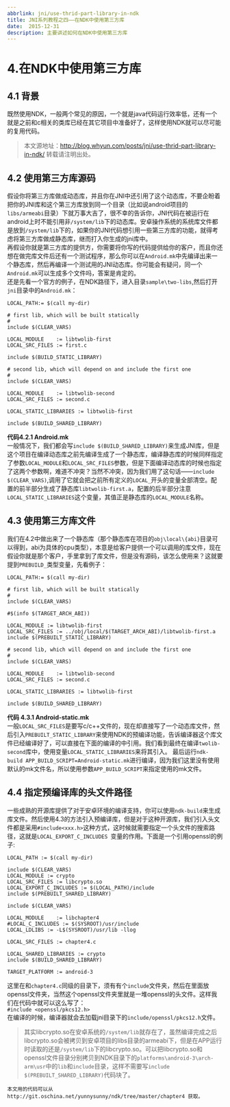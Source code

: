 ```yaml
---
abbrlink: jni/use-thrid-part-library-in-ndk
title: JNI系列教程之四——在NDK中使用第三方库
date:  2015-12-31
description: 主要讲述如何在NDK中使用第三方库
---
```


# 4.在NDK中使用第三方库

## 4.1 背景
既然使用NDK，一般两个常见的原因，一个就是java代码运行效率低，还有一个就是之前和c相关的类库已经在其它项目中准备好了，这样使用NDK就可以尽可能的复用代码。

> 本文源地址：http://blog.whyun.com/posts/jni/use-thrid-part-library-in-ndk/ 转载请注明出处。

## 4.2 使用第三方库源码
假设你将第三方库做成动态库，并且你在JNI中还引用了这个动态库，不要企盼着把你的JNI库和这个第三方库放到同一个目录（比如说android项目的`libs/armeabi`目录）下就万事大吉了，很不幸的告诉你，JNI代码在被运行在android上时不能引用非`/system/lib`下的动态库。安卓操作系统的系统库文件都是放到`/system/lib`下的，如果你的JNI代码想引用一些第三方库的功能，就得考虑将第三方库做成静态库，继而打入你生成的jni库中。  
再假设你就是第三方库的提供方，你需要将你写的代码提供给你的客户，而且你还想在做完库文件后还有一个测试程序，那么你可以在`Android.mk`中先编译出来一个静态库，然后再编译一个测试用的JNI动态库。你可能会有疑问，同一个`Android.mk`可以生成多个文件吗，答案是肯定的。  
还是先看一个官方的例子，在NDK路径下，进入目录`sample\two-libs`,然后打开`jni`目录中的`Android.mk`：
```
LOCAL_PATH:= $(call my-dir)

# first lib, which will be built statically
#
include $(CLEAR_VARS)

LOCAL_MODULE    := libtwolib-first
LOCAL_SRC_FILES := first.c

include $(BUILD_STATIC_LIBRARY)

# second lib, which will depend on and include the first one
#
include $(CLEAR_VARS)

LOCAL_MODULE    := libtwolib-second
LOCAL_SRC_FILES := second.c

LOCAL_STATIC_LIBRARIES := libtwolib-first

include $(BUILD_SHARED_LIBRARY)
```
**代码4.2.1 Android.mk**  
一般情况下，我们都会写`include $(BUILD_SHARED_LIBRARY)`来生成JNI库，但是这个项目在编译动态库之前先编译生成了一个静态库，编译静态库的时候同样指定了参数`LOCAL_MODULE`和`LOCAL_SRC_FILES`参数，但是下面编译动态库的时候也指定了这两个参数啊，难道不冲突？当然不冲突，因为我们用了这句话——`include $(CLEAR_VARS)`,调用了它就会把之前所有定义的`LOCAL_`开头的变量全部清空。配置的前半部分生成了静态库`libtwolib-first.a`，配置的后半部分注意`LOCAL_STATIC_LIBRARIES`这个变量，其值正是静态库的`LOCAL_MODULE`名称。  
## 4.3 使用第三方库文件
我们在4.2中做出来了一个静态库（那个静态库在项目的`obj\local\{abi}`目录可以得到，abi为具体的cpu类型），本意是给客户提供一个可以调用的库文件，现在假设你就是那个客户，手里拿到了库文件，但是没有源码，该怎么使用来？这就要提到`PREBUILD_`类型变量，先看例子：
```
LOCAL_PATH:= $(call my-dir)

# first lib, which will be built statically
#
include $(CLEAR_VARS)

#$(info $(TARGET_ARCH_ABI))

LOCAL_MODULE := libtwolib-first
LOCAL_SRC_FILES := ../obj/local/$(TARGET_ARCH_ABI)/libtwolib-first.a
include $(PREBUILT_STATIC_LIBRARY)

# second lib, which will depend on and include the first one
#
include $(CLEAR_VARS)

LOCAL_MODULE    := libtwolib-second
LOCAL_SRC_FILES := second.c

LOCAL_STATIC_LIBRARIES := libtwolib-first

include $(BUILD_SHARED_LIBRARY)
```
**代码 4.3.1 Android-static.mk**  
一般`LOCAL_SRC_FILES`是要写c/c++文件的，现在却直接写了一个动态库文件，然后引入`PREBUILT_STATIC_LIBRARY`来使用NDK的预编译功能，告诉编译器这个库文件已经编译好了，可以直接在下面的编译的中引用。我们看到最终在编译`twolib-second`库中，使用变量`LOCAL_STATIC_LIBRARIES`来将其引入。
最后运行`ndk-build APP_BUILD_SCRIPT=Android-static.mk`进行编译，因为我们这里没有使用默认的mk文件名，所以使用参数`APP_BUILD_SCRIPT`来指定使用的mk文件。
## 4.4 指定预编译库的头文件路径
一些成熟的开源库提供了对于安卓环境的编译支持，你可以使用`ndk-build`来生成库文件。然后使用4.3的方法引入预编译库，但是对于这种开源库，我们引入头文件都是采用`#include<xxx.h>`这种方式，这时候就需要指定一个头文件的搜索路径，这就是`LOCAL_EXPORT_C_INCLUDES `变量的作用。下面是一个引用openssl的例子:
```
LOCAL_PATH := $(call my-dir)

include $(CLEAR_VARS)
LOCAL_MODULE := crypto
LOCAL_SRC_FILES := libcrypto.so
LOCAL_EXPORT_C_INCLUDES := $(LOCAL_PATH)/include
include $(PREBUILT_SHARED_LIBRARY)

include $(CLEAR_VARS)

LOCAL_MODULE    := libchapter4
#LOCAL_C_INCLUDES := $(SYSROOT)/usr/include
LOCAL_LDLIBS := -L$(SYSROOT)/usr/lib -llog

LOCAL_SRC_FILES := chapter4.c

LOCAL_SHARED_LIBRARIES := crypto
include $(BUILD_SHARED_LIBRARY)

TARGET_PLATFORM := android-3
```
这里在和`chapter4.c`同级的目录下，须有有个`include`文件夹，然后在里面放openssl文件夹，当然这个openssl文件夹里就是一堆openssl的头文件。这样我们在代码中就可以这么写了：  
`#include <openssl/pkcs12.h>`  
在编译的时候，编译器就会去加载jni目录下的`include/openssl/pkcs12.h`文件。  
>其实libcrypto.so在安卓系统的`/system/lib`就存在了，虽然编译完成之后libcrypto.so会被拷贝到安卓项目的libs目录的armeabi下，但是在APP运行时读取的还是`/system/lib`下的libcrypto.so。可以把libcrypto.so和openssl文件目录分别拷贝到NDK目录下的`platforms\android-3\arch-arm\usr`中的`lib`和`include`目录，这样不需要写`include $(PREBUILT_SHARED_LIBRARY)`代码块了。

    本文用的代码可以从http://git.oschina.net/yunnysunny/ndk/tree/master/chapter4 获取。